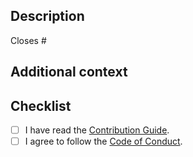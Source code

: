 ## Description

<!-- Describe your changes in detail. -->

<!--
If it resolves an open issue, link to the issue here, otherwise remove this
line.
-->

Closes #

## Additional context

<!-- If you have any other context, describe them here. -->

## Checklist

- [ ] I have read the [Contribution Guide].
- [ ] I agree to follow the [Code of Conduct].

[Contribution Guide]: https://github.com/sorairolake/abcrypt/blob/develop/CONTRIBUTING.adoc
[Code of Conduct]: https://github.com/sorairolake/abcrypt/blob/develop/CODE_OF_CONDUCT.md
